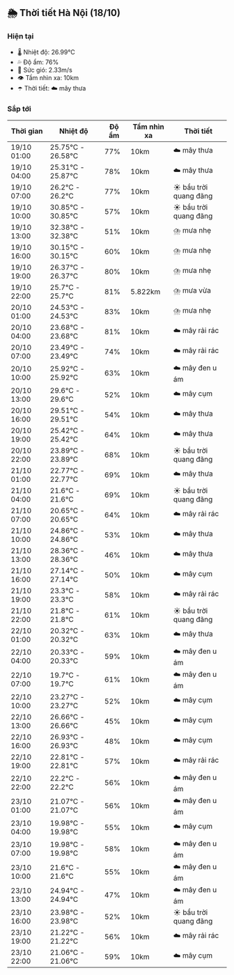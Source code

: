 ## 🌦️ Thời tiết Hà Nội (18/10)

### Hiện tại

- 🌡️ Nhiệt độ: 26.99℃
- 💦 Độ ẩm: 76%
- 💨 Sức gió: 2.33m/s
- 👁️ Tầm nhìn xa: 10km
- ☂️ Thời tiết: ☁️ mây thưa

### Sắp tới

| Thời gian | Nhiệt độ | Độ ẩm | Tầm nhìn xa | Thời tiết |
| --- | --- | --- | --- | --- |
| 19/10 01:00 | 25.75℃ - 26.58℃ | 77% | 10km | ☁️ mây thưa |
| 19/10 04:00 | 25.31℃ - 25.87℃ | 78% | 10km | ☁️ mây thưa |
| 19/10 07:00 | 26.2℃ - 26.2℃ | 77% | 10km | ☀️ bầu trời quang đãng |
| 19/10 10:00 | 30.85℃ - 30.85℃ | 57% | 10km | ☀️ bầu trời quang đãng |
| 19/10 13:00 | 32.38℃ - 32.38℃ | 51% | 10km | ⛈️ mưa nhẹ |
| 19/10 16:00 | 30.15℃ - 30.15℃ | 60% | 10km | ⛈️ mưa nhẹ |
| 19/10 19:00 | 26.37℃ - 26.37℃ | 80% | 10km | ⛈️ mưa nhẹ |
| 19/10 22:00 | 25.7℃ - 25.7℃ | 81% | 5.822km | ⛈️ mưa vừa |
| 20/10 01:00 | 24.53℃ - 24.53℃ | 83% | 10km | ⛈️ mưa nhẹ |
| 20/10 04:00 | 23.68℃ - 23.68℃ | 81% | 10km | ☁️ mây rải rác |
| 20/10 07:00 | 23.49℃ - 23.49℃ | 74% | 10km | ☁️ mây rải rác |
| 20/10 10:00 | 25.92℃ - 25.92℃ | 63% | 10km | ☁️ mây đen u ám |
| 20/10 13:00 | 29.6℃ - 29.6℃ | 52% | 10km | ☁️ mây cụm |
| 20/10 16:00 | 29.51℃ - 29.51℃ | 54% | 10km | ☁️ mây thưa |
| 20/10 19:00 | 25.42℃ - 25.42℃ | 64% | 10km | ☁️ mây thưa |
| 20/10 22:00 | 23.89℃ - 23.89℃ | 68% | 10km | ☀️ bầu trời quang đãng |
| 21/10 01:00 | 22.77℃ - 22.77℃ | 69% | 10km | ☁️ mây thưa |
| 21/10 04:00 | 21.6℃ - 21.6℃ | 69% | 10km | ☀️ bầu trời quang đãng |
| 21/10 07:00 | 20.65℃ - 20.65℃ | 64% | 10km | ☁️ mây rải rác |
| 21/10 10:00 | 24.86℃ - 24.86℃ | 53% | 10km | ☁️ mây thưa |
| 21/10 13:00 | 28.36℃ - 28.36℃ | 46% | 10km | ☁️ mây thưa |
| 21/10 16:00 | 27.14℃ - 27.14℃ | 50% | 10km | ☁️ mây cụm |
| 21/10 19:00 | 23.3℃ - 23.3℃ | 58% | 10km | ☁️ mây rải rác |
| 21/10 22:00 | 21.8℃ - 21.8℃ | 61% | 10km | ☀️ bầu trời quang đãng |
| 22/10 01:00 | 20.32℃ - 20.32℃ | 63% | 10km | ☁️ mây thưa |
| 22/10 04:00 | 20.33℃ - 20.33℃ | 59% | 10km | ☁️ mây đen u ám |
| 22/10 07:00 | 19.7℃ - 19.7℃ | 61% | 10km | ☁️ mây đen u ám |
| 22/10 10:00 | 23.27℃ - 23.27℃ | 52% | 10km | ☁️ mây cụm |
| 22/10 13:00 | 26.66℃ - 26.66℃ | 45% | 10km | ☁️ mây cụm |
| 22/10 16:00 | 26.93℃ - 26.93℃ | 48% | 10km | ☁️ mây cụm |
| 22/10 19:00 | 22.81℃ - 22.81℃ | 57% | 10km | ☁️ mây rải rác |
| 22/10 22:00 | 22.2℃ - 22.2℃ | 56% | 10km | ☁️ mây đen u ám |
| 23/10 01:00 | 21.07℃ - 21.07℃ | 56% | 10km | ☁️ mây đen u ám |
| 23/10 04:00 | 19.98℃ - 19.98℃ | 55% | 10km | ☁️ mây cụm |
| 23/10 07:00 | 19.98℃ - 19.98℃ | 58% | 10km | ☁️ mây đen u ám |
| 23/10 10:00 | 21.6℃ - 21.6℃ | 55% | 10km | ☁️ mây đen u ám |
| 23/10 13:00 | 24.94℃ - 24.94℃ | 47% | 10km | ☁️ mây đen u ám |
| 23/10 16:00 | 23.98℃ - 23.98℃ | 52% | 10km | ☀️ bầu trời quang đãng |
| 23/10 19:00 | 21.22℃ - 21.22℃ | 56% | 10km | ☁️ mây rải rác |
| 23/10 22:00 | 21.06℃ - 21.06℃ | 59% | 10km | ☁️ mây cụm |
